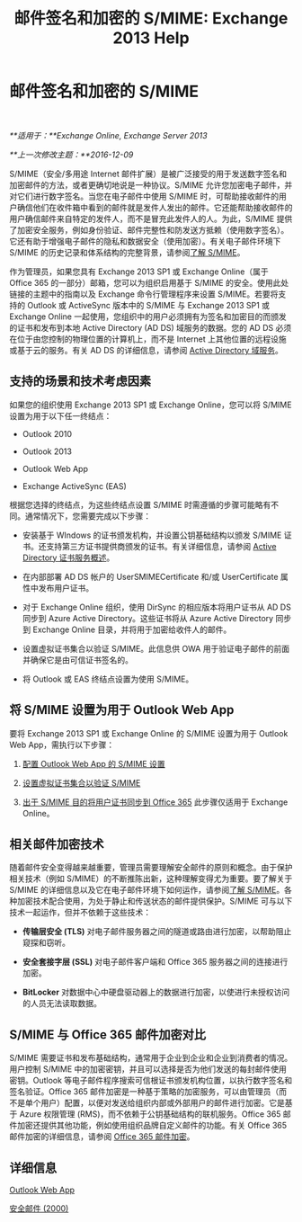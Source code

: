 ﻿---
title: '邮件签名和加密的 S/MIME: Exchange 2013 Help'
TOCTitle: 邮件签名和加密的 S/MIME
ms:assetid: 887c710b-0ec6-4ff0-8065-5f05f74afef3
ms:mtpsurl: https://technet.microsoft.com/zh-cn/library/Dn626158(v=EXCHG.150)
ms:contentKeyID: 61212707
ms.date: 01/11/2018
mtps_version: v=EXCHG.150
ms.translationtype: HT
---

# 邮件签名和加密的 S/MIME

 

_**适用于：**Exchange Online, Exchange Server 2013_

_**上一次修改主题：**2016-12-09_

S/MIME（安全/多用途 Internet 邮件扩展）是被广泛接受的用于发送数字签名和加密邮件的方法，或者更确切地说是一种协议。S/MIME 允许您加密电子邮件，并对它们进行数字签名。当您在电子邮件中使用 S/MIME 时，可帮助接收邮件的用户确信他们在收件箱中看到的邮件就是发件人发出的邮件。它还能帮助接收邮件的用户确信邮件来自特定的发件人，而不是冒充此发件人的人。为此，S/MIME 提供了加密安全服务，例如身份验证、邮件完整性和防发送方抵赖（使用数字签名）。它还有助于增强电子邮件的隐私和数据安全（使用加密）。有关电子邮件环境下 S/MIME 的历史记录和体系结构的完整背景，请参阅[了解 S/MIME](https://go.microsoft.com/fwlink/?linkid=393948)。

作为管理员，如果您具有 Exchange 2013 SP1 或 Exchange Online（属于 Office 365 的一部分）邮箱，您可以为组织启用基于 S/MIME 的安全。使用此处链接的主题中的指南以及 Exchange 命令行管理程序来设置 S/MIME。若要将支持的 Outlook 或 ActiveSync 版本中的 S/MIME 与 Exchange 2013 SP1 或 Exchange Online 一起使用，您组织中的用户必须拥有为签名和加密目的而颁发的证书和发布到本地 Active Directory (AD DS) 域服务的数据。您的 AD DS 必须在位于由您控制的物理位置的计算机上，而不是 Internet 上其他位置的远程设施或基于云的服务。有关 AD DS 的详细信息，请参阅 [Active Directory 域服务](https://go.microsoft.com/fwlink/?linkid=394064)。

## 支持的场景和技术考虑因素

如果您的组织使用 Exchange 2013 SP1 或 Exchange Online，您可以将 S/MIME 设置为用于以下任一终结点：

  - Outlook 2010

  - Outlook 2013

  - Outlook Web App

  - Exchange ActiveSync (EAS)

根据您选择的终结点，为这些终结点设置 S/MIME 时需遵循的步骤可能略有不同。通常情况下，您需要完成以下步骤：

  - 安装基于 WIndows 的证书颁发机构，并设置公钥基础结构以颁发 S/MIME 证书。还支持第三方证书提供商颁发的证书。有关详细信息，请参阅 [Active Directory 证书服务概述](https://technet.microsoft.com/library/hh831740.aspx)。

  - 在内部部署 AD DS 帐户的 UserSMIMECertificate 和/或 UserCertificate 属性中发布用户证书。

  - 对于 Exchange Online 组织，使用 DirSync 的相应版本将用户证书从 AD DS 同步到 Azure Active Directory。这些证书将从 Azure Active Directory 同步到 Exchange Online 目录，并将用于加密给收件人的邮件。

  - 设置虚拟证书集合以验证 S/MIME。此信息供 OWA 用于验证电子邮件的前面并确保它是由可信证书签名的。

  - 将 Outlook 或 EAS 终结点设置为使用 S/MIME。

## 将 S/MIME 设置为用于 Outlook Web App

要将 Exchange 2013 SP1 或 Exchange Online 的 S/MIME 设置为用于 Outlook Web App，需执行以下步骤：

1.  [配置 Outlook Web App 的 S/MIME 设置](configure-s-mime-settings-for-outlook-web-app-exchange-2013-help.md)

2.  [设置虚拟证书集合以验证 S/MIME](set-up-virtual-certificate-collection-to-validate-s-mime-exchange-2013-help.md)

3.  [出于 S/MIME 目的将用户证书同步到 Office 365](https://technet.microsoft.com/zh-cn/library/dn626159\(v=exchg.150\)) 此步骤仅适用于 Exchange Online。

## 相关邮件加密技术

随着邮件安全变得越来越重要，管理员需要理解安全邮件的原则和概念。由于保护相关技术（例如 S/MIME）的不断推陈出新，这种理解变得尤为重要。要了解关于 S/MIME 的详细信息以及它在电子邮件环境下如何运作，请参阅[了解 S/MIME](https://go.microsoft.com/fwlink/?linkid=393948)。各种加密技术配合使用，为处于静止和传送状态的邮件提供保护。S/MIME 可与以下技术一起运作，但并不依赖于这些技术：

  -  
    **传输层安全 (TLS)** 对电子邮件服务器之间的隧道或路由进行加密，以帮助阻止窥探和窃听。

  -  
    **安全套接字层 (SSL)** 对电子邮件客户端和 Office 365 服务器之间的连接进行加密。

  -  
    **BitLocker** 对数据中心中硬盘驱动器上的数据进行加密，以使进行未授权访问的人员无法读取数据。

## S/MIME 与 Office 365 邮件加密对比

S/MIME 需要证书和发布基础结构，通常用于企业到企业和企业到消费者的情况。用户控制 S/MIME 中的加密密钥，并且可以选择是否为他们发送的每封邮件使用密钥。Outlook 等电子邮件程序搜索可信根证书颁发机构位置，以执行数字签名和签名验证。Office 365 邮件加密是一种基于策略的加密服务，可以由管理员（而不是单个用户）配置，以便对发送给组织内部或外部用户的邮件进行加密。它是基于 Azure 权限管理 (RMS)，而不依赖于公钥基础结构的联机服务。Office 365 邮件加密还提供其他功能，例如使用组织品牌自定义邮件的功能。有关 Office 365 邮件加密的详细信息，请参阅 [Office 365 邮件加密](https://go.microsoft.com/fwlink/?linkid=392525)。

## 详细信息

[Outlook Web App](outlook-web-app-exchange-2013-help.md)

[安全邮件 (2000)](https://technet.microsoft.com/zh-cn/library/cc962043.aspx)

